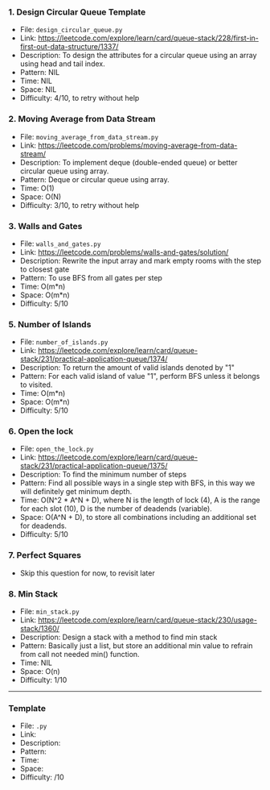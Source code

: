 ### 1. Design Circular Queue Template
- File: `design_circular_queue.py`
- Link: https://leetcode.com/explore/learn/card/queue-stack/228/first-in-first-out-data-structure/1337/
- Description: To design the attributes for a circular queue using an array using head and tail index.
- Pattern: NIL
- Time: NIL
- Space: NIL
- Difficulty: 4/10, to retry without help

### 2. Moving Average from Data Stream
- File: `moving_average_from_data_stream.py`
- Link: https://leetcode.com/problems/moving-average-from-data-stream/
- Description: To implement deque (double-ended queue) or better circular queue using array. 
- Pattern: Deque or circular queue using array.
- Time: O(1)
- Space: O(N)
- Difficulty: 3/10, to retry without help


### 3. Walls and Gates
- File: `walls_and_gates.py`
- Link: https://leetcode.com/problems/walls-and-gates/solution/
- Description: Rewrite the input array and mark empty rooms with the step to closest gate
- Pattern: To use BFS from all gates per step
- Time: O(m*n)
- Space: O(m*n)
- Difficulty: 5/10

### 5. Number of Islands
- File: `number_of_islands.py`
- Link: https://leetcode.com/explore/learn/card/queue-stack/231/practical-application-queue/1374/
- Description: To return the amount of valid islands denoted by "1"
- Pattern: For each valid island of value "1", perform BFS unless it belongs to visited.
- Time: O(m*n)
- Space: O(m*n)
- Difficulty: 5/10

### 6. Open the lock
- File: `open_the_lock.py`
- Link: https://leetcode.com/explore/learn/card/queue-stack/231/practical-application-queue/1375/
- Description: To find the minimum number of steps
- Pattern: Find all possible ways in a single step with BFS, in this way we will definitely get minimum depth.
- Time: O(N^2 * A^N + D), where N is the length of lock (4), A is the range for each slot (10), D is the number of deadends (variable).
- Space: O(A^N + D), to store all combinations including an additional set for deadends.
- Difficulty: 5/10

### 7. Perfect Squares
- Skip this question for now, to revisit later


### 8. Min Stack
- File: `min_stack.py`
- Link: https://leetcode.com/explore/learn/card/queue-stack/230/usage-stack/1360/
- Description: Design a stack with a method to find min stack
- Pattern: Basically just a list, but store an additional min value to refrain from call not needed min() function.
- Time: NIL
- Space: O(n)
- Difficulty: 1/10

---
### Template
- File: `.py`
- Link: 
- Description: 
- Pattern: 
- Time: 
- Space: 
- Difficulty: /10
